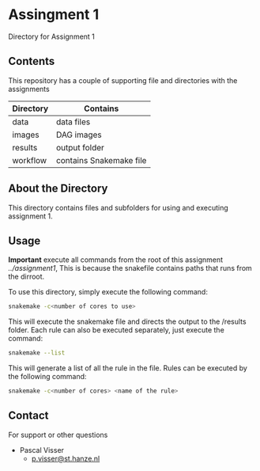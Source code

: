 # Assingment 1
Directory for Assignment 1

## Contents
This repository has a couple of supporting file and directories with the assignments

|Directory    |Contains                            |
|---          |---                                 |
|data         |data files                          |
|images       |DAG images                          |
|results      |output folder                       |
|workflow     |contains Snakemake file             |

## About the Directory
This directory contains files and subfolders for using and executing assignment 1. 


## Usage 

**Important** execute all commands from the root of this assignment *../assignment1*, This is because the snakefile contains paths that runs from the dirroot. 

To use this directory, simply execute the following command:

```bash
snakemake -c<number of cores to use>
```

This will execute the snakemake file and directs the output to the /results folder. Each rule can also be executed separately, just execute the command:

```bash
snakemake --list
```

This will generate a list of all the rule in the file. Rules can be executed by the following command:


```bash
snakemake -c<number of cores> <name of the rule>
```

## Contact

For support or other questions

* Pascal Visser
  * p.visser@st.hanze.nl